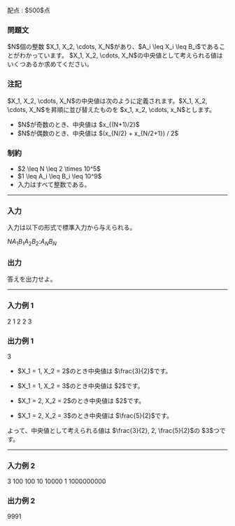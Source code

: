 
<div>

<span>

<span>

<p>
配点 : $500$点
</p>

<div>

<section>

### **問題文**

<p>
$N$個の整数 $X_1, X_2, \cdots, X_N$があり、$A_i \leq X_i \leq B_i$であることがわかっています。
$X_1, X_2, \cdots, X_N$の中央値として考えられる値はいくつあるか求めてください。
</p>

</section>

</div>

<div>

<section>

### **注記**

<p>
$X_1, X_2, \cdots, X_N$の中央値は次のように定義されます。$X_1, X_2, \cdots, X_N$を昇順に並び替えたものを $x_1, x_2, \cdots, x_N$とします。
</p>

<ul>

<li>
$N$が奇数のとき、中央値は $x_{(N+1)/2}$
</li>

<li>
$N$が偶数のとき、中央値は $(x_{N/2} + x_{N/2+1}) / 2$
</li>

</ul>

</section>

</div>

<div>

<section>

### **制約**

<ul>

<li>
$2 \leq N \leq 2 \times 10^5$
</li>

<li>
$1 \leq A_i \leq B_i \leq 10^9$
</li>

<li>
入力はすべて整数である。
</li>

</ul>

</section>

</div>

---

<div>

<div>

<section>

### **入力**

<p>
入力は以下の形式で標準入力から与えられる。
</p>

<div>

$N$$A_1$$B_1$$A_2$$B_2$$:$$A_N$$B_N$
</div>

</section>

</div>

<div>

<section>

### **出力**

<p>
答えを出力せよ。
</p>

</section>

</div>

</div>

---

<div>

<section>

### **入力例 1**

<div>

2
1 2
2 3

</div>

</section>

</div>

<div>

<section>

### **出力例 1**

<div>

3

</div>

<ul>

<li>

<p>
$X_1 = 1, X_2 = 2$のとき中央値は $\frac{3}{2}$です。
</p>

</li>

<li>

<p>
$X_1 = 1, X_2 = 3$のとき中央値は $2$です。
</p>

</li>

<li>

<p>
$X_1 = 2, X_2 = 2$のとき中央値は $2$です。
</p>

</li>

<li>

<p>
$X_1 = 2, X_2 = 3$のとき中央値は $\frac{5}{2}$です。
</p>

</li>

</ul>

<p>
よって、中央値として考えられる値は $\frac{3}{2}, 2, \frac{5}{2}$の $3$つです。
</p>

</section>

</div>

---

<div>

<section>

### **入力例 2**

<div>

3
100 100
10 10000
1 1000000000

</div>

</section>

</div>

<div>

<section>

### **出力例 2**

<div>

9991

</div>

</section>

</div>

</span>

</span>

</div>
